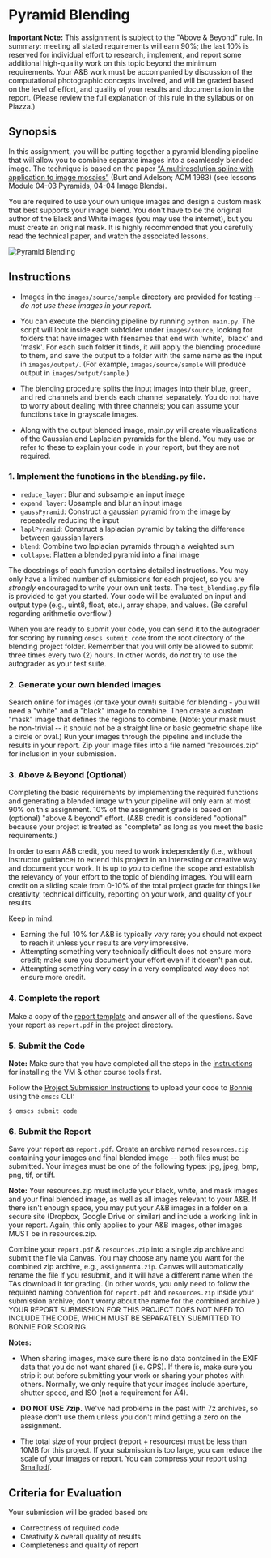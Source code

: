 # Pyramid Blending

**Important Note:** This assignment is subject to the "Above & Beyond" rule. In summary: meeting all stated requirements will earn 90%; the last 10% is reserved for individual effort to research, implement, and report some additional high-quality work on this topic beyond the minimum requirements. Your A&B work must be accompanied by discussion of the computational photographic concepts involved, and will be graded based on the level of effort, and quality of your results and documentation in the report. (Please review the full explanation of this rule in the syllabus or on Piazza.)


## Synopsis

In this assignment, you will be putting together a pyramid blending pipeline that will allow you to combine separate images into a seamlessly blended image. The technique is based on the paper [“A multiresolution spline with application to image mosaics”](http://persci.mit.edu/pub_pdfs/spline83.pdf) (Burt and Adelson; ACM 1983) (see lessons Module 04-03 Pyramids, 04-04 Image Blends).

You are required to use your own unique images and design a custom mask that best supports your image blend. You don't have to be the original author of the Black and White images (you may use the internet), but you must create an original mask. It is highly recommended that you carefully read the technical paper, and watch the associated lessons.

![Pyramid Blending](blend.png)

## Instructions

- Images in the `images/source/sample` directory are provided for testing -- *do not use these images in your report*. 

- You can execute the blending pipeline by running `python main.py`. The script will look inside each subfolder under `images/source`, looking for folders that have images with filenames that end with 'white', 'black' and 'mask'. For each such folder it finds, it will apply the blending procedure to them, and save the output to a folder with the same name as the input in `images/output/`. (For example, `images/source/sample` will produce output in `images/output/sample`.)

- The blending procedure splits the input images into their blue, green, and red channels and blends each channel separately. You do not have to worry about dealing with three channels; you can assume your functions take in grayscale images.

- Along with the output blended image, main.py will create visualizations of the Gaussian and Laplacian pyramids for the blend. You may use or refer to these to explain your code in your report, but they are not required. 


### 1. Implement the functions in the `blending.py` file.

  - `reduce_layer`: Blur and subsample an input image
  - `expand_layer`: Upsample and blur an input image
  - `gaussPyramid`: Construct a gaussian pyramid from the image by repeatedly reducing the input
  - `laplPyramid`: Construct a laplacian pyramid by taking the difference between gaussian layers
  - `blend`: Combine two laplacian pyramids through a weighted sum
  - `collapse`: Flatten a blended pyramid into a final image

The docstrings of each function contains detailed instructions. You may only have a limited number of submissions for each project, so you are *strongly* encouraged to write your own unit tests. The `test_blending.py` file is provided to get you started. Your code will be evaluated on input and output type (e.g., uint8, float, etc.), array shape, and values. (Be careful regarding arithmetic overflow!)

When you are ready to submit your code, you can send it to the autograder for scoring by running `omscs submit code` from the root directory of the blending project folder. Remember that you will only be allowed to submit three times every two (2) hours. In other words, do *not* try to use the autograder as your test suite. 


### 2. Generate your own blended images

Search online for images (or take your own!) suitable for blending - you will need a "white" and a "black" image to combine. Then create a custom "mask" image that defines the regions to combine. (Note: your mask must be non-trivial -- it should not be a straight line or basic geometric shape like a circle or oval.) Run your images through the pipeline and include the results in your report. Zip your image files into a file named "resources.zip" for inclusion in your submission.


### 3. Above & Beyond (Optional)

Completing the basic requirements by implementing the required functions and generating a blended image with your pipeline will only earn at most 90% on this assignment. 10% of the assignment grade is based on (optional) "above & beyond" effort. (A&B credit is considered "optional" because your project is treated as "complete" as long as you meet the basic requirements.)

In order to earn A&B credit, you need to work independently (i.e., without instructor guidance) to extend this project in an interesting or creative way and document your work. It is up to _you_ to define the scope and establish the relevancy of your effort to the topic of blending images. You will earn credit on a sliding scale from 0-10% of the total project grade for things like creativity, technical difficulty, reporting on your work, and quality of your results.

Keep in mind:
- Earning the full 10% for A&B is typically _very_ rare; you should not expect to reach it unless your results are _very_ impressive.
- Attempting something very technically difficult does not ensure more credit; make sure you document your effort even if it doesn't pan out.
- Attempting something very easy in a very complicated way does not ensure more credit.


### 4. Complete the report

Make a copy of the [report template](https://docs.google.com/presentation/d/1T3jUURAOf_BWWvQinO2MppBCFMPIfz8qy38PsAOrAMY/edit?usp=sharing) and answer all of the questions. Save your report as `report.pdf` in the project directory. 


### 5. Submit the Code

**Note:** Make sure that you have completed all the steps in the [instructions](../README.md#virtual-machine-setup) for installing the VM & other course tools first.

Follow the [Project Submission Instructions](../README.md#submitting-projects) to upload your code to [Bonnie](https://bonnie.udacity.com) using the `omscs` CLI:

```
$ omscs submit code
```


### 6. Submit the Report

Save your report as `report.pdf`. Create an archive named `resources.zip` containing your images and final blended image -- both files must be submitted. Your images must be one of the following types: jpg, jpeg, bmp, png, tif, or tiff.

**Note:** Your resources.zip must include your black, white, and mask images and your final blended image, as well as all images relevant to your A&B. If there isn't enough space, you may put your A&B images in a folder on a secure site (Dropbox, Google Drive or similar) and include a working link in your report. Again, this only applies to your A&B images, other images MUST be in resources.zip.

Combine your `report.pdf` & `resources.zip` into a single zip archive and submit the file via Canvas. You may choose any name you want for the combined zip archive, e.g., `assignment4.zip`. Canvas will automatically rename the file if you resubmit, and it will have a different name when the TAs download it for grading. (In other words, you only need to follow the required naming convention for `report.pdf` and `resources.zip` inside your submission archive; don't worry about the name for the combined archive.) YOUR REPORT SUBMISSION FOR THIS PROJECT DOES NOT NEED TO INCLUDE THE CODE, WHICH MUST BE SEPARATELY SUBMITTED TO BONNIE FOR SCORING.

**Notes:** 

  - When sharing images, make sure there is no data contained in the EXIF data that you do not want shared (i.e. GPS). If there is, make sure you strip it out before submitting your work or sharing your photos with others. Normally, we only require that your images include aperture, shutter speed, and ISO (not a requirement for A4).
  
  - **DO NOT USE 7zip.** We've had problems in the past with 7z archives, so please don't use them unless you don't mind getting a zero on the assignment.

  - The total size of your project (report + resources) must be less than 10MB for this project. If your submission is too large, you can reduce the scale of your images or report. You can compress your report using [Smallpdf](https://smallpdf.com/compress-pdf).


## Criteria for Evaluation

Your submission will be graded based on:

  - Correctness of required code
  - Creativity & overall quality of results
  - Completeness and quality of report

